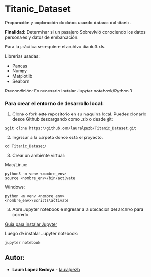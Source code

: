 # Titanic_Dataset
Preparación y exploración de datos usando dataset del titanic. 

**Finalidad:** Determinar si un pasajero Sobrevivió conociendo los datos personales y datos de embarcación.

Para la práctica se requiere el archivo titanic3.xls.

Librerias usadas:
- Pandas
- Numpy
- Matplotlib
- Seaborn

Precondición:
Es necesario instalar Jupyter notebook/Python 3.

### Para crear el entorno de desarrollo local:

1. Clone o fork este repositorio en su maquina local. 
Puedes clonarlo desde Github descargando como .zip o desde git:

```
$git clone https://github.com/lauralpezb/Titanic_Dataset.git
```

2. Ingresar a la carpeta donde está el proyecto.

```
cd Titanic_Dataset/
```

3. Crear un ambiente virtual:

Mac/Linux:
```
python3 -m venv <nombre_env>
source <nombre_env>/bin/activate
```

Windows:
```
python -m venv <nombre_env>
<nombre_env>\Scripts\activate
```

3. Abrir Jupyter notebook e ingresar a la ubicación del archivo para correrlo.

[Guia para instalar Jupyter](https://medium.com/saturdays-ai/empezando-a-usar-jupyter-notebook-para-python-parte-1-instalación-94e97b4c5f37)

Luego de instalar Jupyter notebook:

```
jupyter notebook
```

## Autor:

- **Laura López Bedoya** - [lauralpezb](https://github.com/lauralpezb)




